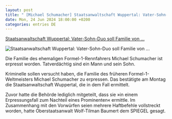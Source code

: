 ```yaml
---
layout: post
title: " [Michael Schumacher] Staatsanwaltschaft Wuppertal: Vater-Sohn-Duo soll Familie von ..."
date: Mon, 24 Jun 2024 18:00:00 +0200
categories: entries DE
---
```

[Staatsanwaltschaft Wuppertal: Vater-Sohn-Duo soll Familie von ...](https://www.spiegel.de/panorama/justiz/staatsanwaltschaft-wuppertal-vater-sohn-duo-soll-familie-von-michael-schumacher-erpresst-haben-a-629b8645-27a0-45d0-887a-1890d5128a3b)

![Staatsanwaltschaft Wuppertal: Vater-Sohn-Duo soll Familie von ...](https://cdn.prod.www.spiegel.de/images/ee098a05-9943-462f-b759-1479cb525cf2_w1200_r1.778_fpx71_fpy57.jpg)

Die Familie des ehemaligen Formel-1-Rennfahrers Michael Schumacher ist erpresst worden. Tatverdächtig sind ein Mann und sein Sohn.

Kriminelle sollen versucht haben, die Familie des früheren Formel-1-Weltmeisters Michael Schumacher zu erpressen. Das bestätigte am Montag die Staatsanwaltschaft Wuppertal, die in dem Fall ermittelt.

Zuvor hatte die Behörde lediglich mitgeteilt, dass sie »in einem Erpressungsfall zum Nachteil eines Prominenten« ermittle. Im Zusammenhang mit den Vorwürfen seien mehrere Haftbefehle vollstreckt worden, hatte Oberstaatsanwalt Wolf-Tilman Baumert dem SPIEGEL gesagt.

